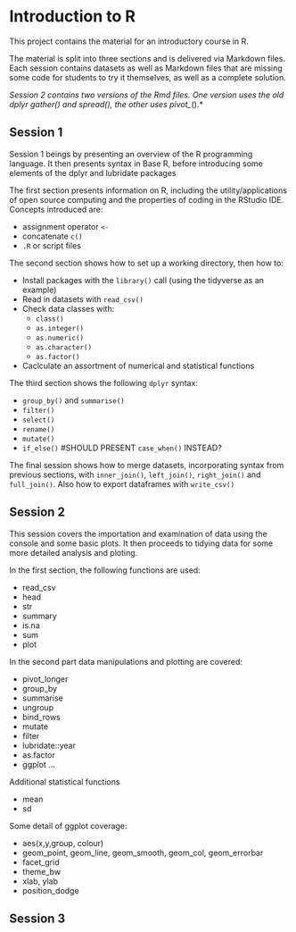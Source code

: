 
# Introduction to R

This project contains the material for an introductory course in R.

The material is split into three sections and is delivered via Markdown files. 
Each session contains datasets as well as Markdown files that are missing some code for students to try it themselves, as well as a complete solution.

*Session 2 contains two versions of the Rmd files. One version uses the
 old dplyr gather() and spread(), the other uses pivot_*().*

## Session 1

Session 1 beings by presenting an overview of the R programming language. It then presents syntax in Base R, before introducing some elements of the dplyr and lubridate packages

The first section presents information on R, including the utility/applications of open source computing and the properties of coding in the RStudio IDE. Concepts introduced are:
 - assignment operator `<-`
 - concatenate `c()`
 - `.R` or script files

The second section shows how to set up a working directory, then how to:
 - Install packages with the `library()` call (using the tidyverse as an example)
 - Read in datasets with `read_csv()`
 - Check data classes with:
   - `class()`
   - `as.integer()`
   - `as.numeric()`
   - `as.character()`
   - `as.factor()`
 - Caclculate an assortment of numerical and statistical functions
 
The third section shows the following `dplyr` syntax:
 - `group_by()` and `summarise()`
 - `filter()`
 - `select()`
 - `rename()`
 - `mutate()`
 - `if_else()` #SHOULD PRESENT `case_when()` INSTEAD?

The final session shows how to merge datasets, incorporating syntax from previous sections, with `inner_join()`, `left_join()`, `right_join()` and `full_join()`. Also how to export dataframes with `write_csv()`
 


## Session 2

This session covers the importation and examination of data using the console and some basic plots. It then proceeds to tidying data for some more detailed analysis and ploting.

In the first section, the following functions are used:
 - read_csv
 - head
 - str
 - summary
 - is.na
 - sum
 - plot
 
In the second part data manipulations and plotting are covered:
 - pivot_longer
 - group_by
 - summarise
 - ungroup
 - bind_rows
 - mutate
 - filter
 - lubridate::year
 - as.factor
 - ggplot ...

Additional statistical functions
 - mean
 - sd

Some detail of ggplot coverage:
 - aes(x,y,group, colour)
 - geom_point, geom_line, geom_smooth, geom_col, geom_errorbar
 - facet_grid
 - theme_bw
 - xlab, ylab
 - position_dodge

## Session 3